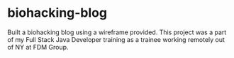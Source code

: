 # biohacking-blog
Built a biohacking blog using a wireframe provided. This project was a part of my Full Stack Java Developer training as a trainee working remotely out of NY at FDM Group.
